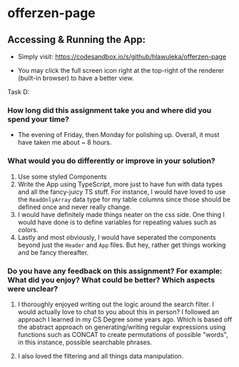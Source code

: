 # offerzen-page

## Accessing & Running the App:

- Simply visit: https://codesandbox.io/s/github/hlawuleka/offerzen-page

- You may click the full screen icon right at the top-right of the renderer (built-in browser) to have a better view.

Task D:

### How long did this assignment take you and where did you spend your time?

- The evening of Friday, then Monday for polishing up. Overall, it must have taken me about ~ 8 hours.

### What would you do differently or improve in your solution?

1. Use some styled Components
2. Write the App using TypeScript, more just to have fun with data types and all the fancy-juicy TS stuff. For instance, I would have loved to use the `ReadOnlyArray` data type for my table columns since those should be defined once and never really change.
3. I would have definitely made things neater on the css side. One thing I would have done is to define variables for repeating values such as colors.
4. Lastly and most obviously, I would have seperated the components beyond just the `Header` and `App` files. But hey, rather get things working and be fancy thereafter.

### Do you have any feedback on this assignment? For example: What did you enjoy? What could be better? Which aspects were unclear?

1. I thoroughly enjoyed writing out the logic around the search filter. I would actually love to chat to you about this in person? I followed an approach I learned in my CS Degree some years ago. Which is based off the abstract approach on generating/writing regular expressions using functions such as CONCAT to create permutations of possible "words", in this instance, possible searchable phrases.

2. I also loved the filtering and all things data manipulation.
